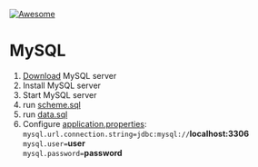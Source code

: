 [![Awesome][icon-awesome]][awesome]
&nbsp;&nbsp;&nbsp;&nbsp;&nbsp;&nbsp;

# MySQL  
1. [Download](https://dev.mysql.com/downloads/mysql/) MySQL server  
1. Install MySQL server  
1. Start MySQL server  
1. run [scheme.sql](src/main/resources/scheme.sql)  
1. run [data.sql](src/main/resources/data.sql)  
1. Configure [application.properties](src/main/resources/application.properties):  
```mysql.url.connection.string=jdbc:mysql://```**localhost:3306**  
```mysql.user=```**user**  
```mysql.password=```**password**  

[icon-awesome]: https://cdn.rawgit.com/sindresorhus/awesome/d7305f38d29fed78fa85652e3a63e154dd8e8829/media/badge.svg
[awesome]: https://github.com/sindresorhus/awesome
